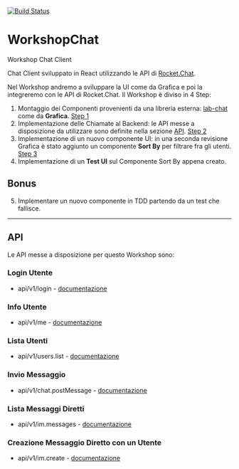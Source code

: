 [![Build Status](https://travis-ci.com/luisaviaroma/WorkshopChat.svg?branch=master)](https://travis-ci.com/luisaviaroma/WorkshopChat)

# WorkshopChat

Workshop Chat Client

Chat Client sviluppato in React utilizzando le API di [Rocket.Chat](https://rocket.chat/).

Nel Workshop andremo a sviluppare la UI come da Grafica e poi la integreremo con le API di Rocket.Chat.
Il Workshop è diviso in 4 Step:

1. Montaggio dei Componenti provenienti da una libreria esterna: [lab-chat](https://www.npmjs.com/package/@revh/lab-chat) come da **Grafica**. [Step 1](https://github.com/luisaviaroma/WorkshopChat/tree/step1)
2. Implementazione delle Chiamate al Backend: le API messe a disposizione da utilizzare sono definite nella sezione [API](#api). [Step 2](https://github.com/luisaviaroma/WorkshopChat/tree/step2)
3. Implementazione di un nuovo componente UI: in una seconda revisione Grafica è stato aggiunto un componente **Sort By** per filtrare fra gli utenti. [Step 3](https://github.com/luisaviaroma/WorkshopChat/tree/step3)
4. Implementazione di un **Test UI** sul Componente Sort By appena creato.

## Bonus

5. Implementare un nuovo componente in TDD partendo da un test che fallisce.

---

## API

Le API messe a disposizione per questo Workshop sono:

### Login Utente

- api/v1/login - [documentazione](https://rocket.chat/docs/developer-guides/rest-api/authentication/login/)

### Info Utente

- api/v1/me - [documentazione](https://rocket.chat/docs/developer-guides/rest-api/authentication/me/)

### Lista Utenti

- api/v1/users.list - [documentazione](https://rocket.chat/docs/developer-guides/rest-api/users/list/)

### Invio Messaggio

- api/v1/chat.postMessage - [documentazione](https://rocket.chat/docs/developer-guides/rest-api/chat/postmessage/)

### Lista Messaggi Diretti

- api/v1/im.messages - [documentazione](https://rocket.chat/docs/developer-guides/rest-api/im/messages/)

### Creazione Messaggio Diretto con un Utente

- api/v1/im.create - [documentazione](https://rocket.chat/docs/developer-guides/rest-api/im/create/)
